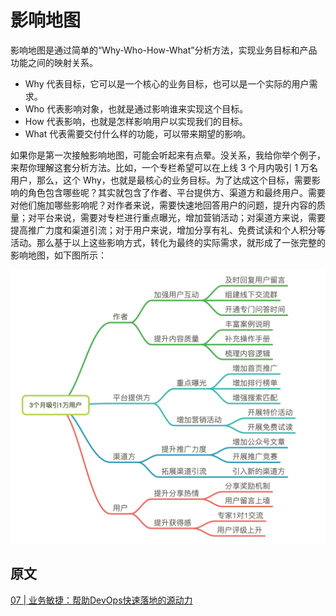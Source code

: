 # 影响地图

影响地图是通过简单的“Why-Who-How-What”分析方法，实现业务目标和产品功能之间的映射关系。

* Why 代表目标，它可以是一个核心的业务目标，也可以是一个实际的用户需求。
* Who 代表影响对象，也就是通过影响谁来实现这个目标。
* How 代表影响，也就是怎样影响用户以实现我们的目标。
* What 代表需要交付什么样的功能，可以带来期望的影响。

如果你是第一次接触影响地图，可能会听起来有点晕。没关系，我给你举个例子，来帮你理解这套分析方法。比如，一个专栏希望可以在上线 3 个月内吸引 1 万名用户，那么，这个 Why，也就是最核心的业务目标。为了达成这个目标，需要影响的角色包含哪些呢？其实就包含了作者、平台提供方、渠道方和最终用户。需要对他们施加哪些影响呢？对作者来说，需要快速地回答用户的问题，提升内容的质量；对平台来说，需要对专栏进行重点曝光，增加营销活动；对渠道方来说，需要提高推广力度和渠道引流；对于用户来说，增加分享有礼、免费试读和个人积分等活动。那么基于以上这些影响方式，转化为最终的实际需求，就形成了一张完整的影响地图，如下图所示：

![&#x5F71;&#x54CD;&#x5730;&#x56FE;&#x4F8B;](../.gitbook/assets/yingxiangditu.png)

## 原文

[07 \| 业务敏捷：帮助DevOps快速落地的源动力](https://time.geekbang.org/column/article/155791)

